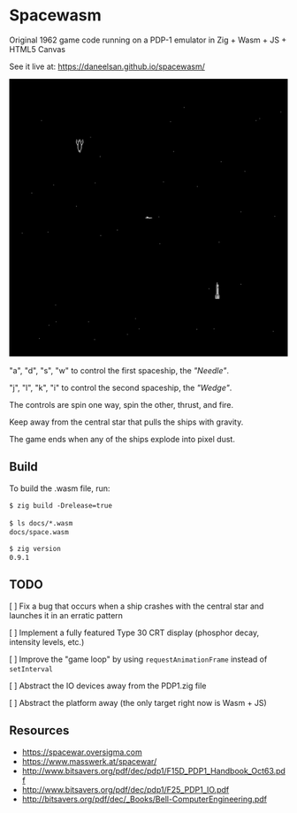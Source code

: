 # Spacewasm

Original 1962 game code running on a PDP-1 emulator in Zig + Wasm + JS + HTML5 Canvas

See it live at: https://daneelsan.github.io/spacewasm/

![spacewasm](./spacewasm.gif)

"a", "d", "s", "w" to control the first spaceship, the _"Needle"_.

"j", "l", "k", "i" to control the second spaceship, the _"Wedge"_.

The controls are spin one way, spin the other, thrust, and fire.

Keep away from the central star that pulls the ships with gravity.

The game ends when any of the ships explode into pixel dust.

## Build

To build the .wasm file, run:

```shell
$ zig build -Drelease=true

$ ls docs/*.wasm
docs/space.wasm
```

```shell
$ zig version
0.9.1
```

## TODO

[ ] Fix a bug that occurs when a ship crashes with the central star and launches it in an erratic pattern

[ ] Implement a fully featured Type 30 CRT display (phosphor decay, intensity levels, etc.)

[ ] Improve the "game loop" by using `requestAnimationFrame` instead of `setInterval`

[ ] Abstract the IO devices away from the PDP1.zig file

[ ] Abstract the platform away (the only target right now is Wasm + JS)

## Resources

-   https://spacewar.oversigma.com
-   https://www.masswerk.at/spacewar/
-   http://www.bitsavers.org/pdf/dec/pdp1/F15D_PDP1_Handbook_Oct63.pdf
-   http://www.bitsavers.org/pdf/dec/pdp1/F25_PDP1_IO.pdf
-   http://bitsavers.org/pdf/dec/_Books/Bell-ComputerEngineering.pdf
